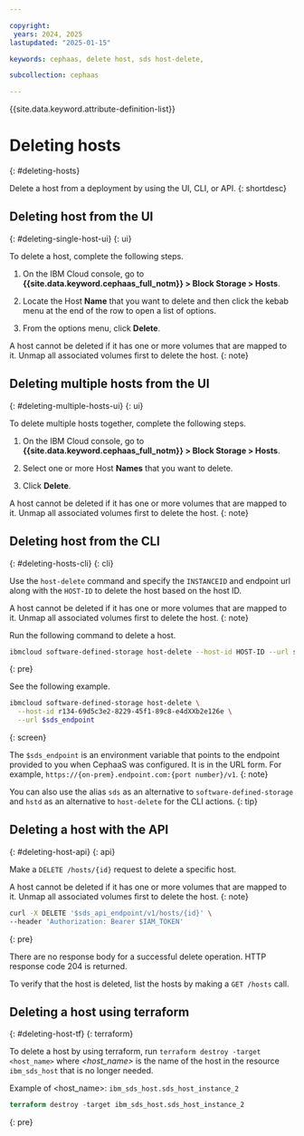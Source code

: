 ```yaml
---

copyright:
 years: 2024, 2025
lastupdated: "2025-01-15"

keywords: cephaas, delete host, sds host-delete,

subcollection: cephaas

---
```


{{site.data.keyword.attribute-definition-list}}

# Deleting hosts
{: #deleting-hosts}

Delete a host from a deployment by using the UI, CLI, or API.
{: shortdesc}


## Deleting host from the UI
{: #deleting-single-host-ui}
{: ui}

To delete a host, complete the following steps.

1. On the IBM Cloud console, go to **{{site.data.keyword.cephaas_full_notm}} > Block Storage > Hosts**.

2. Locate the Host **Name** that you want to delete and then click the kebab menu at the end of the row to open a list of options.

3. From the options menu, click **Delete**.

A host cannot be deleted if it has one or more volumes that are mapped to it. Unmap all associated volumes first to delete the host.
{: note}

## Deleting multiple hosts from the UI
{: #deleting-multiple-hosts-ui}
{: ui}

To delete multiple hosts together, complete the following steps.

1. On the IBM Cloud console, go to **{{site.data.keyword.cephaas_full_notm}} > Block Storage > Hosts**.

2. Select one or more Host **Names** that you want to delete.

3. Click **Delete**.

A host cannot be deleted if it has one or more volumes that are mapped to it. Unmap all associated volumes first to delete the host.
{: note}




## Deleting host from the CLI
{: #deleting-hosts-cli}
{: cli}

Use the `host-delete` command and specify the `INSTANCEID` and endpoint url along with the `HOST-ID` to delete the host based on the host ID.

A host cannot be deleted if it has one or more volumes that are mapped to it. Unmap all associated volumes first to delete the host.
{: note}

Run the following command to delete a host.

```sh
ibmcloud software-defined-storage host-delete --host-id HOST-ID --url string
```
{: pre}

See the following example.

```bash
ibmcloud software-defined-storage host-delete \
  --host-id r134-69d5c3e2-8229-45f1-89c8-e4dXXb2e126e \
  --url $sds_endpoint
```
{: screen}

The `$sds_endpoint` is an environment variable that points to the endpoint provided to you when CephaaS was configured. It is in the URL form. For example, `https://{on-prem}.endpoint.com:{port number}/v1`.
{: note}

You can also use the alias `sds` as an alternative to `software-defined-storage` and `hstd` as an alternative to `host-delete` for the CLI actions.
{: tip}


## Deleting a host with the API
{: #deleting-host-api}
{: api}

Make a `DELETE /hosts/{id}` request to delete a specific host.

A host cannot be deleted if it has one or more volumes that are mapped to it. Unmap all associated volumes first to delete the host.
{: note}

```sh
curl -X DELETE '$sds_api_endpoint/v1/hosts/{id}' \
--header 'Authorization: Bearer $IAM_TOKEN'
```
{: pre}

There are no response body for a successful delete operation. HTTP response code 204 is returned.

To verify that the host is deleted, list the hosts by making a `GET /hosts` call.


## Deleting a host using terraform
{: #deleting-host-tf}
{: terraform}

To delete a host by using terraform, run `terraform destroy -target <host_name>` where _<host_name>_ is the name of the host in the resource `ibm_sds_host` that is no longer needed.

Example of <host_name>: `ibm_sds_host.sds_host_instance_2`

```terraform
terraform destroy -target ibm_sds_host.sds_host_instance_2
```
{: pre}
